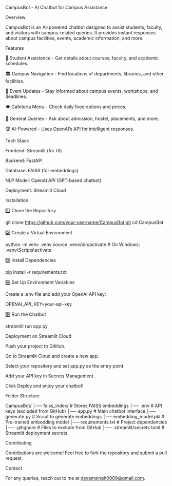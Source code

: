 CampusBot - AI Chatbot for Campus Assistance

Overview

CampusBot is an AI-powered chatbot designed to assist students, faculty, and visitors with campus-related queries. It provides instant responses about campus facilities, events, academic information, and more.

Features

📌 Student Assistance - Get details about courses, faculty, and academic schedules.

🏛 Campus Navigation - Find locations of departments, libraries, and other facilities.

📅 Event Updates - Stay informed about campus events, workshops, and deadlines.

🍽 Cafeteria Menu - Check daily food options and prices.

📝 General Queries - Ask about admission, hostel, placements, and more.

🏆 AI-Powered - Uses OpenAI’s API for intelligent responses.

Tech Stack

Frontend: Streamlit (for UI)

Backend: FastAPI

Database: FAISS (for embeddings)

NLP Model: OpenAI API (GPT-based chatbot)

Deployment: Streamlit Cloud

Installation

1️⃣ Clone the Repository

git clone https://github.com/your-username/CampusBot.git
cd CampusBot

2️⃣ Create a Virtual Environment

python -m venv .venv
source .venv/bin/activate  # On Windows: .venv\Scripts\activate

3️⃣ Install Dependencies

pip install -r requirements.txt

4️⃣ Set Up Environment Variables

Create a .env file and add your OpenAI API key:

OPENAI_API_KEY=your-api-key

5️⃣ Run the Chatbot

streamlit run app.py

Deployment on Streamlit Cloud

Push your project to GitHub.

Go to Streamlit Cloud and create a new app.

Select your repository and set app.py as the entry point.

Add your API key in Secrets Management.

Click Deploy and enjoy your chatbot!

Folder Structure

CampusBot/
│── faiss_index/          # Stores FAISS embeddings
│── .env                  # API keys (excluded from GitHub)
│── app.py                # Main chatbot interface
│── generate.py           # Script to generate embeddings
│── embedding_model.pkl   # Pre-trained embedding model
│── requirements.txt      # Project dependencies
│── .gitignore            # Files to exclude from GitHub
│── .streamlit/secrets.toml  # Streamlit deployment secrets

Contributing

Contributions are welcome! Feel free to fork the repository and submit a pull request.

Contact

For any queries, reach out to me at devamsingh0009@gmail.com.

